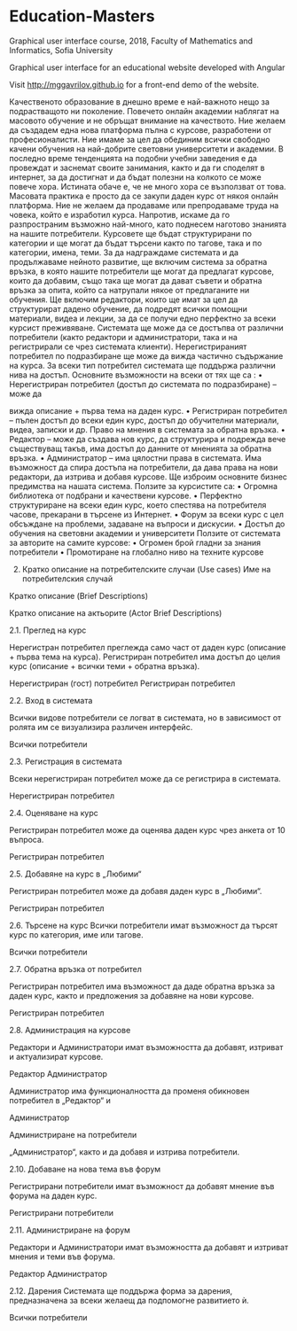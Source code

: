 # Education-Masters

Graphical user interface course, 2018, Faculty of Mathematics and Informatics, Sofia University

Graphical user interface for an educational website developed with Angular

Visit http://mggavrilov.github.io for a front-end demo of the website.


Качественото образование в днешно време е най-важното нещо за подрастващото ни
поколение.
Повечето онлайн академии наблягат на масовото обучение и не обръщат внимание на
качеството. Ние желаем да създадем една нова платформа пълна с курсове,
разработени от професионалисти. Ние имаме за цел да обединим всички свободно
качени обучения на най-добрите световни университети и академии. В последно време
тенденцията на подобни учебни заведения е да провеждат и заснемат своите
занимания, както и да ги споделят в интернет, за да достигнат и да бъдат полезни на
колкото се може повече хора. Истината обаче е, че не много хора се възползват от това.
Масовата практика е просто да се закупи даден курс от някоя онлайн платформа. Ние не
желаем да продаваме или препродаваме труда на човека, който е изработил курса.
Напротив, искаме да го разпространим възможно най-много, като поднесем наготово
знанията на нашите потребители.
Курсовете ще бъдат структурирани по категории и ще могат да бъдат търсени както по
тагове, така и по категории, имена, теми.
За да надграждаме системата и да продължаваме нейното развитие, ще включим
система за обратна връзка, в която нашите потребители ще могат да предлагат курсове,
които да добавим, също така ще могат да дават съвети и обратна връзка за опита, който
са натрупали някое от предлаганите ни обучения. Ще включим редактори, които ще имат
за цел да структурират дадено обучение, да подредят всички помощни материали, видеа
и лекции, за да се получи едно перфектно за всеки курсист преживяване.
Системата ще може да се достъпва от различни потребители (както редактори и
администратори, така и на регистрирали се чрез системата клиенти). Нерегистрираният
потребител по подразбиране ще може да вижда частично съдържание на курса. За всеки
тип потребител системата ще поддържа различни нива на достъп. Основните
възможности на всеки от тях ще са :
• Нерегистриран потребител (достъп до системата по подразбиране) – може да

вижда описание + първа тема на даден курс.
• Регистриран потребител – пълен достъп до всеки един курс, достъп до
обучителни материали, видеа, записки и др. Право на мнения в системата за обратна
връзка.
• Редактор – може да създава нов курс, да структурира и подрежда вече
съществуващ такъв, има достъп до данните от мненията за обратна връзка.
• Администратор – има цялостни права в системата. Има възможност да спира
достъпа на потребители, да дава права на нови редактори, да изтрива и добавя курсове.
Ще изброим основните бизнес предимства на нашата система.
Ползите за курсистите са:
• Огромна библиотека от подбрани и качествени курсове.
• Перфектно структуриране на всеки един курс, което спестява на потребителя
часове, прекарани в търсене из Интернет.
• Форум за всеки курс с цел обсъждане на проблеми, задаване на въпроси и
дискусии.
• Достъп до обучения на световни академии и университети
Ползите от системата за авторите на самите курсове:
• Огромен брой гладни за знания потребители
• Промотиране на глобално ниво на техните курсове


2. Кратко описание на потребителските случаи (Use cases)
Име на
потребителския
случай

Кратко описание
(Brief Descriptions)

Кратко описание на актьорите
(Actor Brief Descriptions)

2.1. Преглед
на курс

Нерегистран потребител преглежда само част
от даден курс (описание + първа тема на
курса).
Регистриран потребител има достъп до целия
курс (описание + всички теми + обратна
връзка).

Нерегистриран (гост) потребител
Регистриран потребител

2.2. Вход в
системата

Всички видове потребители се логват в
системата, но в зависимост от ролята им се
визуализира различен интерфейс.

Всички потребители

2.3. Регистрация в
системата

Всеки нерегистриран потребител може да се
регистрира в системата.

Нерегистриран потребител

2.4. Оценяване на
курс

Регистриран потребител може да оценява
даден курс чрез анкета от 10 въпроса.

Регистриран потребител

2.5. Добавяне на
курс в „Любими“

Регистриран потребител може да добавя даден
курс в „Любими“.

Регистриран потребител

2.6. Търсене на курс Всички потребители имат възможност да
търсят курс по категория, име или тагове.

Всички потребители

2.7. Обратна връзка
от потребител

Регистриран потребител има възможност да
даде обратна връзка за даден курс, както и
предложения за добавяне на нови курсове.

Регистриран потребител

2.8. Администрация
на курсове

Редактори и Администратори имат
възможността да добавят, изтриват и
актуализират курсове.

Редактор
Администратор

Администратор има функционалността да
променя обикновен потребител в „Редактор“ и

Администратор

Администриране на
потребители

„Администратор“, както и да добавя и изтрива
потребители.

2.10. Добаване на
нова тема във
форум

Регистрирани потребители имат възможност да
добавят мнение във форума на даден курс.

Регистрирани потребители

2.11.
Администриране на
форум

Редактори и Администратори имат
възможността да добавят и изтриват мнения и
теми във форума.

Редактор
Администратор

2.12. Дарения Системата ще поддържа форма за дарения,
предназначена за всеки желаещ да подпомогне
развитието ѝ.

Всички потребители